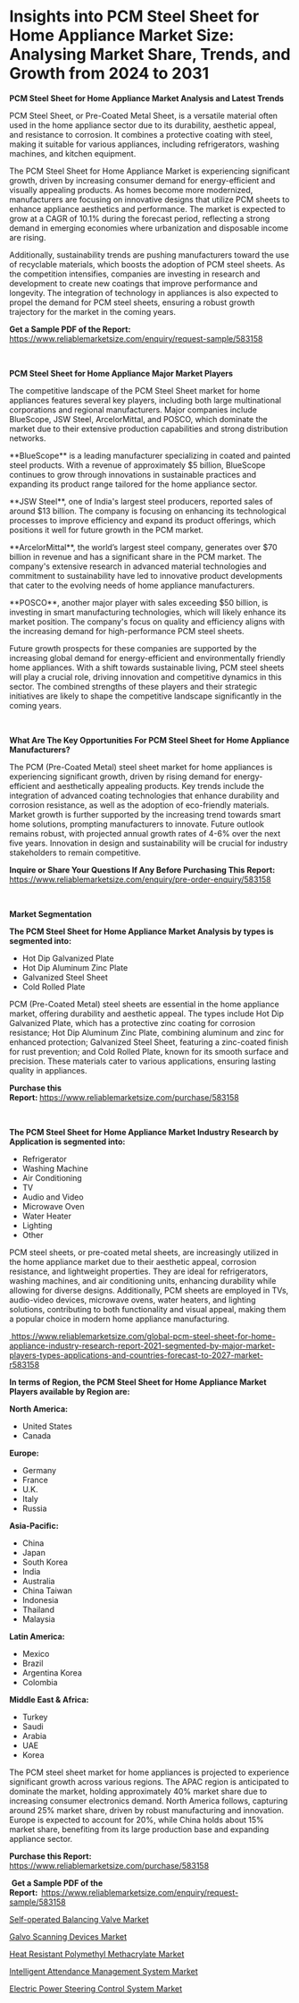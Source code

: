 <p><h1>Insights into PCM Steel Sheet for Home Appliance Market Size: Analysing Market Share, Trends, and Growth from 2024 to 2031</h1></p><p><strong>PCM Steel Sheet for Home Appliance Market Analysis and Latest Trends</strong></p>
<p><p>PCM Steel Sheet, or Pre-Coated Metal Sheet, is a versatile material often used in the home appliance sector due to its durability, aesthetic appeal, and resistance to corrosion. It combines a protective coating with steel, making it suitable for various appliances, including refrigerators, washing machines, and kitchen equipment.</p><p>The PCM Steel Sheet for Home Appliance Market is experiencing significant growth, driven by increasing consumer demand for energy-efficient and visually appealing products. As homes become more modernized, manufacturers are focusing on innovative designs that utilize PCM sheets to enhance appliance aesthetics and performance. The market is expected to grow at a CAGR of 10.1% during the forecast period, reflecting a strong demand in emerging economies where urbanization and disposable income are rising.</p><p>Additionally, sustainability trends are pushing manufacturers toward the use of recyclable materials, which boosts the adoption of PCM steel sheets. As the competition intensifies, companies are investing in research and development to create new coatings that improve performance and longevity. The integration of technology in appliances is also expected to propel the demand for PCM steel sheets, ensuring a robust growth trajectory for the market in the coming years.</p></p>
<p><strong>Get a Sample PDF of the Report:&nbsp;</strong> <a href="https://www.reliablemarketsize.com/enquiry/request-sample/583158?utm_campaign=1845&utm_medium=2&utm_source=Github&utm_content=ia&utm_term=09122024&utm_id=pcm-steel-sheet-for-home-appliance">https://www.reliablemarketsize.com/enquiry/request-sample/583158</a></p>
<p>&nbsp;</p>
<p><strong>PCM Steel Sheet for Home Appliance Major Market Players</strong></p>
<p><p>The competitive landscape of the PCM Steel Sheet market for home appliances features several key players, including both large multinational corporations and regional manufacturers. Major companies include BlueScope, JSW Steel, ArcelorMittal, and POSCO, which dominate the market due to their extensive production capabilities and strong distribution networks.</p><p>**BlueScope** is a leading manufacturer specializing in coated and painted steel products. With a revenue of approximately $5 billion, BlueScope continues to grow through innovations in sustainable practices and expanding its product range tailored for the home appliance sector.</p><p>**JSW Steel**, one of India's largest steel producers, reported sales of around $13 billion. The company is focusing on enhancing its technological processes to improve efficiency and expand its product offerings, which positions it well for future growth in the PCM market.</p><p>**ArcelorMittal**, the world’s largest steel company, generates over $70 billion in revenue and has a significant share in the PCM market. The company's extensive research in advanced material technologies and commitment to sustainability have led to innovative product developments that cater to the evolving needs of home appliance manufacturers.</p><p>**POSCO**, another major player with sales exceeding $50 billion, is investing in smart manufacturing technologies, which will likely enhance its market position. The company's focus on quality and efficiency aligns with the increasing demand for high-performance PCM steel sheets.</p><p>Future growth prospects for these companies are supported by the increasing global demand for energy-efficient and environmentally friendly home appliances. With a shift towards sustainable living, PCM steel sheets will play a crucial role, driving innovation and competitive dynamics in this sector. The combined strengths of these players and their strategic initiatives are likely to shape the competitive landscape significantly in the coming years.</p></p>
<p>&nbsp;</p>
<p><strong>What Are The Key Opportunities For PCM Steel Sheet for Home Appliance Manufacturers?</strong></p>
<p><p>The PCM (Pre-Coated Metal) steel sheet market for home appliances is experiencing significant growth, driven by rising demand for energy-efficient and aesthetically appealing products. Key trends include the integration of advanced coating technologies that enhance durability and corrosion resistance, as well as the adoption of eco-friendly materials. Market growth is further supported by the increasing trend towards smart home solutions, prompting manufacturers to innovate. Future outlook remains robust, with projected annual growth rates of 4-6% over the next five years. Innovation in design and sustainability will be crucial for industry stakeholders to remain competitive.</p></p>
<p><strong>Inquire or Share Your Questions If Any Before Purchasing This Report:</strong> <a href="https://www.reliablemarketsize.com/enquiry/pre-order-enquiry/583158?utm_campaign=1845&utm_medium=2&utm_source=Github&utm_content=ia&utm_term=09122024&utm_id=pcm-steel-sheet-for-home-appliance">https://www.reliablemarketsize.com/enquiry/pre-order-enquiry/583158</a></p>
<p>&nbsp;</p>
<p><strong>Market Segmentation</strong></p>
<p><strong>The PCM Steel Sheet for Home Appliance Market Analysis by types is segmented into:</strong></p>
<p><ul><li>Hot Dip Galvanized Plate</li><li>Hot Dip Aluminum Zinc Plate</li><li>Galvanized Steel Sheet</li><li>Cold Rolled Plate</li></ul></p>
<p><p>PCM (Pre-Coated Metal) steel sheets are essential in the home appliance market, offering durability and aesthetic appeal. The types include Hot Dip Galvanized Plate, which has a protective zinc coating for corrosion resistance; Hot Dip Aluminum Zinc Plate, combining aluminum and zinc for enhanced protection; Galvanized Steel Sheet, featuring a zinc-coated finish for rust prevention; and Cold Rolled Plate, known for its smooth surface and precision. These materials cater to various applications, ensuring lasting quality in appliances.</p></p>
<p><strong>Purchase this Report:&nbsp;</strong><a href="https://www.reliablemarketsize.com/purchase/583158?utm_campaign=1845&utm_medium=2&utm_source=Github&utm_content=ia&utm_term=09122024&utm_id=pcm-steel-sheet-for-home-appliance">https://www.reliablemarketsize.com/purchase/583158</a></p>
<p>&nbsp;</p>
<p><strong>The PCM Steel Sheet for Home Appliance Market Industry Research by Application is segmented into:</strong></p>
<p><ul><li>Refrigerator</li><li>Washing Machine</li><li>Air Conditioning</li><li>TV</li><li>Audio and Video</li><li>Microwave Oven</li><li>Water Heater</li><li>Lighting</li><li>Other</li></ul></p>
<p><p>PCM steel sheets, or pre-coated metal sheets, are increasingly utilized in the home appliance market due to their aesthetic appeal, corrosion resistance, and lightweight properties. They are ideal for refrigerators, washing machines, and air conditioning units, enhancing durability while allowing for diverse designs. Additionally, PCM sheets are employed in TVs, audio-video devices, microwave ovens, water heaters, and lighting solutions, contributing to both functionality and visual appeal, making them a popular choice in modern home appliance manufacturing.</p></p>
<p><a href="https://www.reliablemarketsize.com/global-pcm-steel-sheet-for-home-appliance-industry-research-report-2021-segmented-by-major-market-players-types-applications-and-countries-forecast-to-2027-market-r583158?utm_campaign=1845&utm_medium=2&utm_source=Github&utm_content=ia&utm_term=09122024&utm_id=pcm-steel-sheet-for-home-appliance">&nbsp;https://www.reliablemarketsize.com/global-pcm-steel-sheet-for-home-appliance-industry-research-report-2021-segmented-by-major-market-players-types-applications-and-countries-forecast-to-2027-market-r583158</a></p>
<p><strong>In terms of Region, the PCM Steel Sheet for Home Appliance Market Players available by Region are:</strong></p>
<p>
    <p> <strong> North America: </strong>
        <ul>
            <li>United States</li>
            <li>Canada</li>
        </ul>
        </p> 
    <p> <strong> Europe: </strong>
        <ul>
            <li>Germany</li>
            <li>France</li>
            <li>U.K.</li>
            <li>Italy</li>
            <li>Russia</li>
        </ul>
        </p> 
    <p> <strong> Asia-Pacific: </strong>
        <ul>
            <li>China</li>
            <li>Japan</li>
            <li>South Korea</li>
            <li>India</li>
            <li>Australia</li>
            <li>China Taiwan</li>
            <li>Indonesia</li>
            <li>Thailand</li>
            <li>Malaysia</li>
        </ul>
        </p> 
    <p> <strong> Latin America: </strong>
        <ul>
            <li>Mexico</li>
            <li>Brazil</li>
            <li>Argentina Korea</li>
            <li>Colombia</li>
        </ul>
        </p> 
    <p> <strong> Middle East & Africa: </strong>
        <ul>
            <li>Turkey</li>
            <li>Saudi</li>
            <li>Arabia</li>
            <li>UAE</li>
            <li>Korea</li>
        </ul>
    </p>
    </p>
<p><p>The PCM steel sheet market for home appliances is projected to experience significant growth across various regions. The APAC region is anticipated to dominate the market, holding approximately 40% market share due to increasing consumer electronics demand. North America follows, capturing around 25% market share, driven by robust manufacturing and innovation. Europe is expected to account for 20%, while China holds about 15% market share, benefiting from its large production base and expanding appliance sector.</p></p>
<p><strong>Purchase this Report: </strong><a href="https://www.reliablemarketsize.com/purchase/583158?utm_campaign=1845&utm_medium=2&utm_source=Github&utm_content=ia&utm_term=09122024&utm_id=pcm-steel-sheet-for-home-appliance">https://www.reliablemarketsize.com/purchase/583158</a></p>
<p>&nbsp;<strong>Get a Sample PDF of the Report:&nbsp;&nbsp;</strong><a href="https://www.reliablemarketsize.com/enquiry/request-sample/583158?utm_campaign=1845&utm_medium=2&utm_source=Github&utm_content=ia&utm_term=09122024&utm_id=pcm-steel-sheet-for-home-appliance">https://www.reliablemarketsize.com/enquiry/request-sample/583158</a></p>
<p><strong></strong></p>
<p><p><a href="https://www.linkedin.com/pulse/exploring-self-operated-balancing-valve-market-size-share-revenue-u7wgc?utm_campaign=1845&utm_medium=2&utm_source=Github&utm_content=ia&utm_term=09122024&utm_id=pcm-steel-sheet-for-home-appliance">Self-operated Balancing Valve Market</a></p><p><a href="https://www.linkedin.com/pulse/consistent-increase-galvo-scanning-devices-market-forecasted-cagr-ysl1c?utm_campaign=1845&utm_medium=2&utm_source=Github&utm_content=ia&utm_term=09122024&utm_id=pcm-steel-sheet-for-home-appliance">Galvo Scanning Devices Market</a></p><p><a href="https://www.linkedin.com/pulse/heat-resistant-polymethyl-methacrylate-market-size-current-1pdzf?utm_campaign=1845&utm_medium=2&utm_source=Github&utm_content=ia&utm_term=09122024&utm_id=pcm-steel-sheet-for-home-appliance">Heat Resistant Polymethyl Methacrylate Market</a></p><p><a href="https://www.linkedin.com/pulse/insightful-intelligent-attendance-management-system-market-report-rkane?utm_campaign=1845&utm_medium=2&utm_source=Github&utm_content=ia&utm_term=09122024&utm_id=pcm-steel-sheet-for-home-appliance">Intelligent Attendance Management System Market</a></p><p><a href="https://www.linkedin.com/pulse/significant-competi-researchive-wytfe?utm_campaign=1845&utm_medium=2&utm_source=Github&utm_content=ia&utm_term=09122024&utm_id=pcm-steel-sheet-for-home-appliance">Electric Power Steering Control System Market</a></p></p>